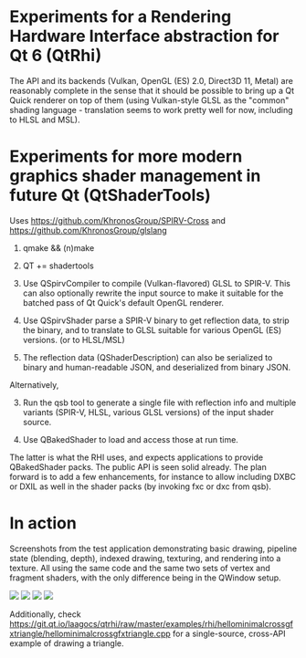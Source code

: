 Experiments for a Rendering Hardware Interface abstraction for Qt 6 (QtRhi)
===================================================================

The API and its backends (Vulkan, OpenGL (ES) 2.0, Direct3D 11, Metal) are
reasonably complete in the sense that it should be possible to bring up a Qt
Quick renderer on top of them (using Vulkan-style GLSL as the "common" shading
language - translation seems to work pretty well for now, including to HLSL and
MSL).

Experiments for more modern graphics shader management in future Qt (QtShaderTools)
===================================================================

Uses https://github.com/KhronosGroup/SPIRV-Cross and https://github.com/KhronosGroup/glslang

1. qmake && (n)make

2. QT += shadertools

3. Use QSpirvCompiler to compile (Vulkan-flavored) GLSL to SPIR-V. This can also optionally rewrite the input source to make it suitable for the batched pass of Qt Quick's default OpenGL renderer.

4. Use QSpirvShader parse a SPIR-V binary to get reflection data, to strip the binary, and to translate to GLSL suitable for various OpenGL (ES) versions. (or to HLSL/MSL)

5. The reflection data (QShaderDescription) can also be serialized to binary and human-readable JSON, and deserialized from binary JSON.

Alternatively,

3. Run the qsb tool to generate a single file with reflection info and multiple variants (SPIR-V, HLSL, various GLSL versions) of the input shader source.

4. Use QBakedShader to load and access those at run time.

The latter is what the RHI uses, and expects applications to provide QBakedShader packs.
The public API is seen solid already. The plan forward is to add a few enhancements, for instance to allow including DXBC or DXIL as well in the shader packs (by invoking fxc or dxc from qsb).

In action
=========

Screenshots from the test application demonstrating basic drawing, pipeline
state (blending, depth), indexed drawing, texturing, and rendering into a
texture. All using the same code and the same two sets of vertex and fragment
shaders, with the only difference being in the QWindow setup.

![](https://git.qt.io/laagocs/qtrhi/raw/master/screenshot_d3d.png)
![](https://git.qt.io/laagocs/qtrhi/raw/master/screenshot_gl.png)
![](https://git.qt.io/laagocs/qtrhi/raw/master/screenshot_vk.png)
![](https://git.qt.io/laagocs/qtrhi/raw/master/screenshot_mtl.png)

Additionally, check
https://git.qt.io/laagocs/qtrhi/raw/master/examples/rhi/hellominimalcrossgfxtriangle/hellominimalcrossgfxtriangle.cpp
for a single-source, cross-API example of drawing a triangle.

